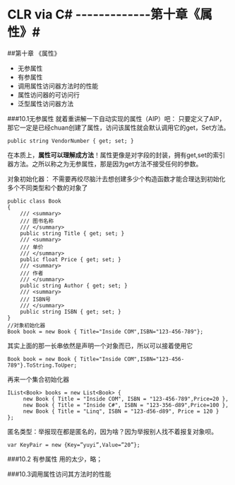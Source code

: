 ﻿CLR via C#   -------------第十章《属性》#
========================================
##第十章                《属性》

 - 无参属性
 - 有参属性
 - 调用属性访问器方法时的性能
 - 属性访问器的可访问行
 - 泛型属性访问器方法


###10.1无参属性
<i class="icon-meh"></i>就着重讲解一下自动实现的属性（AIP）吧：
只要定义了AIP，那它一定是已经chuan创建了属性，访问该属性就会默认调用它的get，Set方法。
```
public string VendorNumber { get; set; }
```
在本质上，**属性可以理解成方法**！属性更像是对字段的封装，拥有get,set的索引器方法。之所以称之为无参属性，那是因为get方法不接受任何的参数。

<i class="icon-meh"></i>对象初始化器：
不需要再绞尽脑汁去想创建多少个构造函数才能合理达到初始化多个不同类型和个数的对象了
```
public class Book
{
    /// <summary>
    /// 图书名称
    /// </summary>
    public string Title { get; set; }
    /// <summary>
    /// 单价
    /// </summary>
    public float Price { get; set; }
    /// <summary>
    /// 作者
    /// </summary>
    public string Author { get; set; }
    /// <summary>
    /// ISBN号
    /// </summary>
    public string ISBN { get; set; }
}
//对象初始化器
Book book = new Book { Title="Inside COM",ISBN="123-456-789"};
```
其实上面的那一长串依然是声明一个对象而已，所以可以接着使用它
```
Book book = new Book { Title="Inside COM",ISBN="123-456-789"}.ToString.ToUper;
```

<i class="icon-meh"></i>再来一个集合初始化器
```
IList<Book> books = new List<Book> { 
     new Book { Title = "Inside COM", ISBN = "123-456-789",Price=20 },
     new Book { Title = "Inside C#", ISBN = "123-356-d89",Price=100 },
     new Book { Title = "Linq", ISBN = "123-d56-d89", Price = 120 }
};
```


<i class="icon-meh"></i>匿名类型：举报现在都是匿名的，因为啥？因为举报别人找不着报复对象呗。
```
var KeyPair = new {Key=”yuyi”,Value=”20”};
```

###10.2 有参属性
用的太少，略；

###10.3调用属性访问其方法时的性能

